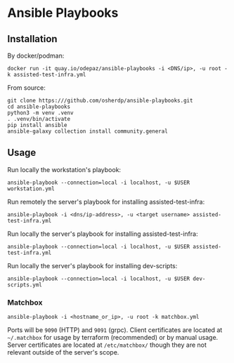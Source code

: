 # Ansible Playbooks

## Installation

By docker/podman:

```
docker run -it quay.io/odepaz/ansible-playbooks -i <DNS/ip>, -u root -k assisted-test-infra.yml
```

From source:

```
git clone https:///github.com/osherdp/ansible-playbooks.git
cd ansible-playbooks
python3 -m venv .venv
. .venv/bin/activate
pip install ansible
ansible-galaxy collection install community.general
```

## Usage

Run locally the workstation's playbook:
```
ansible-playbook --connection=local -i localhost, -u $USER workstation.yml
```

Run remotely the server's playbook for installing assisted-test-infra:
```
ansible-playbook -i <dns/ip-address>, -u <target username> assisted-test-infra.yml
```

Run locally the server's playbook for installing assisted-test-infra:
```
ansible-playbook --connection=local -i localhost, -u $USER assisted-test-infra.yml
```

Run locally the server's playbook for installing dev-scripts:
```
ansible-playbook --connection=local -i localhost, -u $USER dev-scripts.yml
```

### Matchbox

```
ansible-playbook -i <hostname_or_ip>, -u root -k matchbox.yml
```

Ports will be ``9090`` (HTTP) and ``9091`` (grpc).
Client certificates are located at ``~/.matchbox`` for usage by terraform (recommended) or by manual usage.
Server certificates are located at ``/etc/matchbox/`` though they are not relevant outside of the server's scope.

